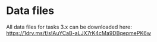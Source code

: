 # Data files

All data files for tasks 3.x can be downloaded here:
https://1drv.ms/f/s!AuYCaB-aLJX7rK4cMa9DBqepmePK6w
